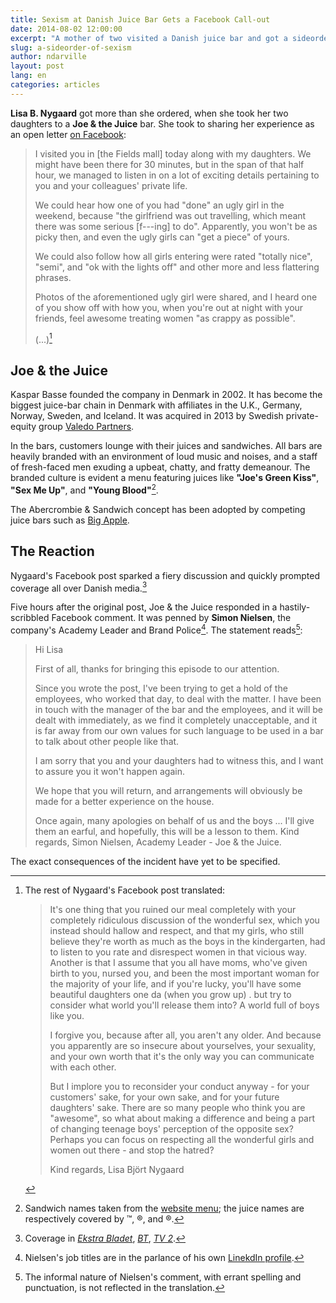 ```yaml
---
title: Sexism at Danish Juice Bar Gets a Facebook Call-out
date: 2014-08-02 12:00:00
excerpt: "A mother of two visited a Danish juice bar and got a sideorder of sexism. She went on to describe the experience on Facebook where the story caught fire. Soon after, the franchise apologized."
slug: a-sideorder-of-sexism
author: ndarville
layout: post
lang: en
categories: articles
---
```

**Lisa B. Nygaard** got more than she ordered, when she took her two daughters to a **Joe & the Juice** bar. She took to sharing her experience as an open letter [on Facebook][post]:

>I visited you in [the Fields mall] today along with my daughters. We might have been there for 30 minutes, but in the span of that half hour, we managed to listen in on a lot of exciting details pertaining to you and your colleagues' private life.
>
>We could hear how one of you had "done" an ugly girl in the weekend, because "the girlfriend was out travelling, which meant there was some serious [f---ing] to do". Apparently, you won't be as picky then, and even the ugly girls can "get a piece" of yours.
>
>We could also follow how all girls entering were rated "totally nice", "semi", and "ok with the lights off" and other more and less flattering phrases.
>
>Photos of the aforementioned ugly girl were shared, and I heard one of you show off with how you, when you're out at night with your friends, feel awesome treating women "as crappy as possible".
>
>(...)[^full]

## Joe & the Juice
Kaspar Basse founded the company in Denmark in 2002. It has become the biggest juice-bar chain in Denmark with affiliates in the U.K., Germany, Norway, Sweden, and Iceland. It was acquired in 2013 by Swedish private-equity group [Valedo Partners][vp].

In the bars, customers lounge with their juices and sandwiches. All bars are heavily branded with an environment of loud music and noises, and a staff of fresh-faced men exuding a upbeat, chatty, and fratty demeanour. The branded culture is evident a menu featuring juices like **"Joe's Green Kiss"**, **"Sex Me Up"**, and **"Young Blood"**[^menu].

The Abercrombie & Sandwich concept has been adopted by competing juice bars such as [Big Apple][ba].

## The Reaction
Nygaard's Facebook post sparked a fiery discussion and quickly prompted coverage all over Danish media.[^coverage]

Five hours after the original post, Joe & the Juice responded in a hastily-scribbled Facebook comment. It was penned by **Simon Nielsen**, the company's Academy Leader and Brand Police[^simon-nielsen]. The statement reads[^language]:

>Hi Lisa
>
>First of all, thanks for bringing this episode to our attention.
>
>Since you wrote the post, I've been trying to get a hold of the employees, who worked that day, to deal with the matter. I have been in touch with the manager of the bar and the employees, and it will be dealt with immediately, as we find it completely unacceptable, and it is far away from our own values for such language to be used in a bar to talk about other people like that.
>
>I am sorry that you and your daughters had to witness this, and I want to assure you it won't happen again.
>
>We hope that you will return, and arrangements will obviously be made for a better experience on the house.
>
>Once again, many apologies on behalf of us and the boys ... I'll give them an earful, and hopefully, this will be a lesson to them. Kind regards, Simon Nielsen, Academy Leader - Joe & the Juice.

The exact consequences of the incident have yet to be specified.

[^full]: The rest of Nygaard's Facebook post translated:

    >It's one thing that you ruined our meal completely with your completely ridiculous discussion of the wonderful sex, which you instead should hallow and respect, and that my girls, who still believe they're worth as much as the boys in the kindergarten, had to listen to you rate and disrespect women in that vicious way. Another is that I assume that you all have moms, who've given birth to you, nursed you, and been the most important woman for the majority of your life, and if you're lucky, you'll have some beautiful daughters one da (when you grow up) . but try to consider what world you'll release them into? A world full of boys like you.
    >
    >I forgive you, because after all, you aren't any older. And because you apparently are so insecure about yourselves, your sexuality, and your own worth that it's the only way you can communicate with each other.
    >
    >But I implore you to reconsider your conduct anyway - for your customers' sake, for your own sake, and for your future daughters' sake. There are so many people who think you are "awesome", so what about making a difference and being a part of changing teenage boys' perception of the opposite sex? Perhaps you can focus on respecting all the wonderful girls and women out there - and stop the hatred?
    >
    >Kind regards, Lisa Björt Nygaard

[^menu]: Sandwich names taken from the [website menu][menu]; the juice names are respectively covered by &trade;, &reg;, and &reg;.
[^coverage]: Coverage in <i>[Ekstra Bladet][eb]</i>, <i>[BT][bt]</i>, <i>[TV 2][tv2]</i>.
[^simon-nielsen]: Nielsen's job titles are in the parlance of his own [LinekdIn profile][sn].
[^language]: The informal nature of Nielsen's comment, with errant spelling and punctuation, is not reflected in the translation.

[post]: https://www.facebook.com/lisabjort/posts/821727854512732
[ba]: http://big-apple.dk
[eb]: http://ekstrabladet.dk/nyheder/samfund/article4943823.ece
[bt]: http://www.bt.dk/danmark/mor-i-chok-over-joe-and-the-juice-hold-jeres-vamle-sex-historier-for-jer-selv
[tv2]: http://nyhederne.tv2.dk/samfund/2014-07-30-lisa-k%C3%B8bte-juice-m%C3%A5tte-h%C3%B8re-p%C3%A5-personalets-sex-historier
[vp]: http://www.valedopartners.com/joe-and-the-juice-och-valedo.aspx
[menu]: http://www.joejuice.com/site/#!menu
[sn]: https://www.linkedin.com/profile/view?id=61417382
